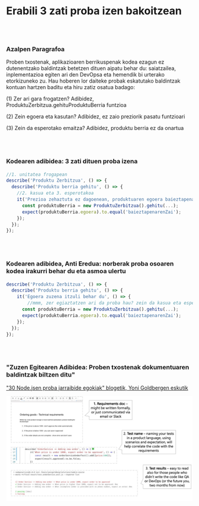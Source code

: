 # Erabili 3 zati proba izen bakoitzean

<br/><br/>

### Azalpen Paragrafoa

Proben txostenak, aplikazioaren berrikuspenak kodea ezagun ez dutenentzako baldintzak betetzen dituen aipatu behar du: saiatzailea, inplementazioa egiten ari den DevOpsa eta hemendik bi urterako etorkizuneko zu. Hau hoberen lor daiteke probak eskatutako baldintzak kontuan hartzen baditu eta hiru zatiz osatua badago:

(1) Zer ari gara frogatzen? Adibidez, ProduktuZerbitzua.gehituProduktuBerria funtzioa

(2) Zein egoera eta kasutan? Adibidez, ez zaio preziorik pasatu funtzioari

(3) Zein da esperotako emaitza? Adibidez, produktu berria ez da onartua

<br/><br/>

### Kodearen adibidea: 3 zati dituen proba izena

```javascript
//1. unitatea frogapean
describe('Produktu Zerbitzua', () => {
  describe('Produktu berria gehitu', () => {
    //2. kasua eta 3. esperotakoa
    it('Prezioa zehaztuta ez dagoenean, produktuaren egoera baieztapenaren zai dago', () => {
      const produktuBerria = new ProduktuZerbitzua().gehitu(...);
      expect(produktuBerria.egoera).to.equal('baieztapenarenZai');
    });
  });
});
```

<br/><br/>

### Kodearen adibidea, Anti Eredua: norberak proba osoaren kodea irakurri behar du eta asmoa ulertu

```javascript
describe('Produktu Zerbitzua', () => {
  describe('Produktu berria gehitu', () => {
    it('Egoera zuzena itzuli behar du', () => {
        //mmm, zer egiaztatzen ari da proba hau? zein da kasua eta espero dena?
      const produktuBerria = new ProduktuZerbitzua().gehitu(...);
      expect(produktuBerria.egoera).to.equal('baieztapenarenZai');
    });
  });
});
```

<br/><br/>

### "Zuzen Egitearen Adibidea: Proben txostenak dokumentuaren baldintzak biltzen ditu"

["30 Node.jsen proba jarraibide egokiak" blogetik, Yoni Goldbergen eskutik](https://medium.com/@me_37286/yoni-goldberg-javascript-nodejs-testing-best-practices-2b98924c9347)

![Proba txostenaren adibidea](https://github.com/goldbergyoni/nodebestpractices/blob/master/assets/images/test-report-like-requirements.jpeg "Proba txostenaren adibidea")

<br/><br/>
